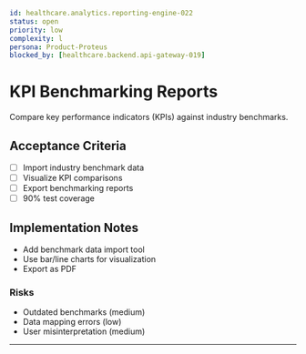 ```yaml
id: healthcare.analytics.reporting-engine-022
status: open
priority: low
complexity: l
persona: Product-Proteus
blocked_by: [healthcare.backend.api-gateway-019]
```

# KPI Benchmarking Reports

Compare key performance indicators (KPIs) against industry benchmarks.

## Acceptance Criteria

- [ ] Import industry benchmark data
- [ ] Visualize KPI comparisons
- [ ] Export benchmarking reports
- [ ] 90% test coverage

## Implementation Notes

- Add benchmark data import tool
- Use bar/line charts for visualization
- Export as PDF

### Risks

- Outdated benchmarks (medium)
- Data mapping errors (low)
- User misinterpretation (medium)

---
